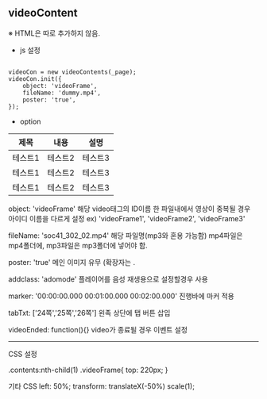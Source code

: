 ## videoContent

※ HTML은 따로 추가하지 않음.

* js 설정
<pre><code>
videoCon = new videoContents(_page);
videoCon.init({
    object: 'videoFrame',
    fileName: 'dummy.mp4',
    poster: 'true',
});
</code></pre> 

* option

|제목|내용|설명|
|------|---|---|
|테스트1|테스트2|테스트3|
|테스트1|테스트2|테스트3|
|테스트1|테스트2|테스트3|



object: 'videoFrame'
    해당 video태그의 ID이름
    한 파일내에서 영상이 중복될 경우 아이디 이름을 다르게 설정
    ex) 'videoFrame1', 'videoFrame2', 'videoFrame3'

fileName: 'soc41_302_02.mp4'
    해당 파일명(mp3와 혼용 가능함)
    mp4파일은 mp4폴더에, mp3파일은 mp3폴더에 넣어야 함.

poster: 'true'
    메인 이미지 유무 (확장자는 .

addclass: 'adomode'
    플레이어를 음성 재생용으로 설정할경우 사용

marker: '00:00:00.000 00:01:00.000 00:02:00.000'
    진행바에 마커 적용

tabTxt: ['24쪽','25쪽','26쪽']
    왼족 상단에 탭 버튼 삽입

videoEnded: function(){}
    video가 종료될 경우 이벤트 설정

-------------------------------------------------------------------------

CSS 설정

.contents:nth-child(1) .videoFrame{
    top: 220px;
}

기타 CSS
left: 50%;
transform: translateX(-50%) scale(1);














